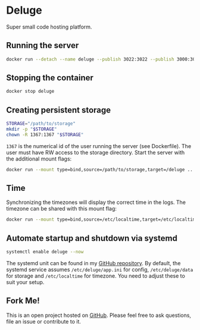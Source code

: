 # Deluge
Super small code hosting platform.

## Running the server
```bash
docker run --detach --name deluge --publish 3022:3022 --publish 3000:3000 hetsh/deluge
```

## Stopping the container
```bash
docker stop deluge
```

## Creating persistent storage
```bash
STORAGE="/path/to/storage"
mkdir -p "$STORAGE"
chown -R 1367:1367 "$STORAGE"
```
`1367` is the numerical id of the user running the server (see Dockerfile).
The user must have RW access to the storage directory.
Start the server with the additional mount flags:
```bash
docker run --mount type=bind,source=/path/to/storage,target=/deluge ...
```

## Time
Synchronizing the timezones will display the correct time in the logs.
The timezone can be shared with this mount flag:
```bash
docker run --mount type=bind,source=/etc/localtime,target=/etc/localtime,readonly ...
```

## Automate startup and shutdown via systemd
```bash
systemctl enable deluge --now
```
The systemd unit can be found in my [GitHub repository](https://github.com/Hetsh/docker-deluge).
By default, the systemd service assumes `/etc/deluge/app.ini` for config, `/etc/deluge/data` for storage and `/etc/localtime` for timezone.
You need to adjust these to suit your setup.

## Fork Me!
This is an open project hosted on [GitHub](https://github.com/Hetsh/docker-deluge). Please feel free to ask questions, file an issue or contribute to it.
